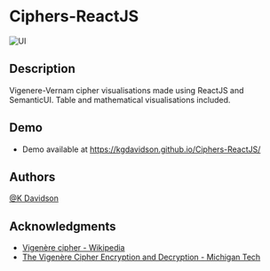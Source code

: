 # Ciphers-ReactJS

![UI](https://iili.io/VvICS2.gif)

## Description

Vigenere-Vernam cipher visualisations made using ReactJS and SemanticUI. Table and mathematical visualisations included.

## Demo

-   Demo available at https://kgdavidson.github.io/Ciphers-ReactJS/

## Authors

[@K Davidson](mailto:kaushdavidson@icloud.com)

## Acknowledgments

-   [Vigenère cipher - Wikipedia](https://en.wikipedia.org/wiki/Vigen%C3%A8re_cipher)
-   [The Vigenère Cipher Encryption and Decryption - Michigan Tech](https://pages.mtu.edu/~shene/NSF-4/Tutorial/VIG/Vig-Base.html)
